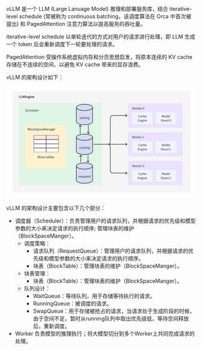 vLLM 是一个 LLM (Large Lanuage Model) 推理和部署服务库，结合 iterative-level schedule (常被称为 continuous batching，该调度算法在 Orca 中首次被提出) 和 PagedAttention 注意力算法以提高服务的吞吐量。

iterative-level schedule 以单轮迭代的方式对用户的请求进行处理，即 LLM 生成一个 token 后会重新调度下一轮要处理的请求。

PagedAttention 受操作系统虚拟内存和分页思想启发，将原本连续的 KV cache 存储在不连续的空间，以避免 KV cache 带来的显存浪费。

vLLM 的架构设计如下：

![vLLM 架构设计](./images/vllm-architecture.png)

vLLM 的架构设计主要包含以下几个部分：

- 调度器（Scheduler）：负责管理用户的请求队列，并根据请求的优先级和模型参数的大小来决定请求的执行顺序; 管理块表的维护（BlockSpaceManger）。
    - 调度策略：
        - 请求队列（RequestQueue）：管理用户的请求队列，并根据请求的优先级和模型参数的大小来决定请求的执行顺序。
        - 块表（BlockTable）：管理块表的维护（BlockSpaceManger）。
    - 块表管理：
        - 块表（BlockTable）：管理块表的维护（BlockSpaceManger）。
    - 队列设计：
        - WaitQueue：等待队列，用于存储等待执行的请求。
        - RunningQueue：被调度的请求。
        - SwapQueue：用于存储被抢占的请求，当请求处于生成阶段的时候，由于空间不足，暂时从running队列中取出优先级低，等待空间释放后，重新调度。
- Worker 负责模型的推理执行；将大模型切分到多个Worker上共同完成请求的处理。